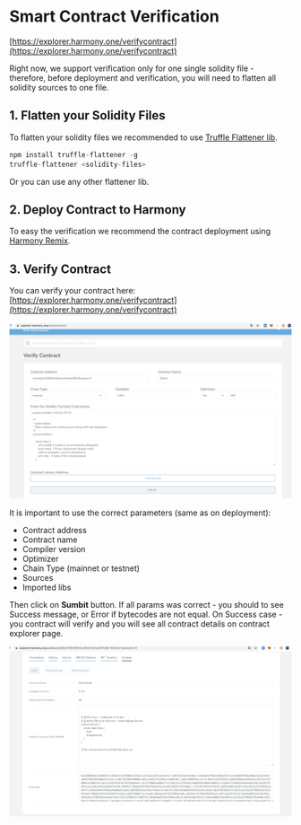 # Smart Contract Verification

[https://explorer.harmony.one/verifycontract](https://explorer.harmony.one/verifycontract)

Right now, we support verification only for one single solidity file - therefore, before deployment and verification, you will need to flatten all solidity sources to one file.

## 1. Flatten your Solidity Files

To flatten your solidity files we recommended to use [Truffle Flattener lib](https://www.npmjs.com/package/truffle-flattener).

```javascript
npm install truffle-flattener -g
truffle-flattener <solidity-files>
```

Or you can use any other flattener lib.

## 2. Deploy Contract to Harmony

To easy the verification we recommend the contract deployment using [Harmony Remix](using-remix/deployment-using-remix.md).

## 3. Verify Contract

You can verify your contract here: [https://explorer.harmony.one/verifycontract](https://explorer.harmony.one/verifycontract)

![Verify Contract](../../.gitbook/assets/verify_contract%20%282%29%20%284%29%20%285%29%20%282%29%20%281%29%20%283%29.png)

It is important to use the correct parameters \(same as on deployment\):

* Contract address
* Contract name
* Compiler version
* Optimizer
* Chain Type \(mainnet or testnet\)
* Sources
* Imported libs

Then click on **Sumbit** button. If all params was correct - you should to see Success message, or Error if bytecodes are not equal. On Success case - you contract will verify and you will see all contract details on contract explorer page.

![Contract Verification](../../.gitbook/assets/untitled-1%20%282%29%20%284%29%20%285%29%20%285%29%20%283%29.png)

